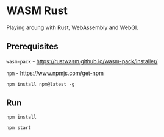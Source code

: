 # WASM Rust 

Playing aroung with Rust, WebAssembly and WebGl.

## Prerequisites

`wasm-pack` - https://rustwasm.github.io/wasm-pack/installer/

`npm` - https://www.npmjs.com/get-npm

`npm install npm@latest -g`

## Run

`npm install`

`npm start`
